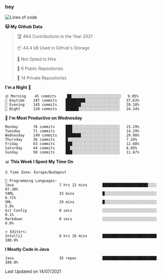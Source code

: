 ### hey

<!--START_SECTION:waka-->
![Lines of code](https://img.shields.io/badge/From%20Hello%20World%20I%27ve%20Written-57911%20lines%20of%20code-blue)

**🐱 My Github Data** 

> 🏆 464 Contributions in the Year 2021
 > 
> 📦 44.4 kB Used in Github's Storage 
 > 
> 🚫 Not Opted to Hire
 > 
> 📜 6 Public Repositories 
 > 
> 🔑 14 Private Repositories  
 > 
**I'm a Night 🦉** 

```text
🌞 Morning    45 commits     ██░░░░░░░░░░░░░░░░░░░░░░░   9.05% 
🌆 Daytime    187 commits    █████████░░░░░░░░░░░░░░░░   37.63% 
🌃 Evening    145 commits    ███████░░░░░░░░░░░░░░░░░░   29.18% 
🌙 Night      120 commits    ██████░░░░░░░░░░░░░░░░░░░   24.14%

```
📅 **I'm Most Productive on Wednesday** 

```text
Monday       76 commits     ███░░░░░░░░░░░░░░░░░░░░░░   15.29% 
Tuesday      71 commits     ███░░░░░░░░░░░░░░░░░░░░░░   14.29% 
Wednesday    149 commits    ███████░░░░░░░░░░░░░░░░░░   29.98% 
Thursday     36 commits     █░░░░░░░░░░░░░░░░░░░░░░░░   7.24% 
Friday       63 commits     ███░░░░░░░░░░░░░░░░░░░░░░   12.68% 
Saturday     44 commits     ██░░░░░░░░░░░░░░░░░░░░░░░   8.85% 
Sunday       58 commits     ███░░░░░░░░░░░░░░░░░░░░░░   11.67%

```


📊 **This Week I Spent My Time On** 

```text
⌚︎ Time Zone: Europe/Budapest

💬 Programming Languages: 
Java                     7 hrs 22 mins       █████████████████████░░░░   87.38% 
YAML                     33 mins             █░░░░░░░░░░░░░░░░░░░░░░░░   6.72% 
XML                      29 mins             █░░░░░░░░░░░░░░░░░░░░░░░░   5.8% 
Git Config               0 secs              ░░░░░░░░░░░░░░░░░░░░░░░░░   0.1% 
Markdown                 0 secs              ░░░░░░░░░░░░░░░░░░░░░░░░░   0.0%

🔥 Editors: 
IntelliJ                 8 hrs 26 mins       █████████████████████████   100.0%

```

**I Mostly Code in Java** 

```text
Java                     35 repos            █████████████████████████   100.0%

```



 Last Updated on 14/07/2021
<!--END_SECTION:waka-->
